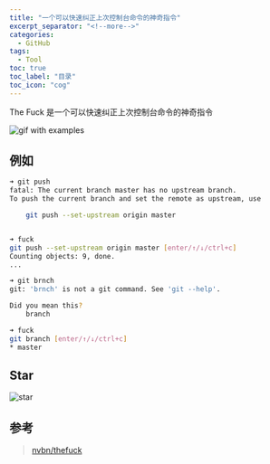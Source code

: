 ```yaml
---
title: "一个可以快速纠正上次控制台命令的神奇指令"
excerpt_separator: "<!--more-->"
categories:
  - GitHub
tags:
  - Tool
toc: true
toc_label: "目录"
toc_icon: "cog"
---
```


The Fuck 是一个可以快速纠正上次控制台命令的神奇指令

<!--more-->

![gif with examples](https://i.loli.net/2021/05/06/vzXHCOJg8yRkeTd.gif)

## 例如
```bash
➜ git push
fatal: The current branch master has no upstream branch.
To push the current branch and set the remote as upstream, use

    git push --set-upstream origin master


➜ fuck
git push --set-upstream origin master [enter/↑/↓/ctrl+c]
Counting objects: 9, done.
...
```

```bash
➜ git brnch
git: 'brnch' is not a git command. See 'git --help'.

Did you mean this?
    branch

➜ fuck
git branch [enter/↑/↓/ctrl+c]
* master
```

## Star
![star](https://i.loli.net/2021/05/06/6mvqHk7sQKJbwNF.png)

## 参考
> [nvbn/thefuck](https://github.com/nvbn/thefuck)
